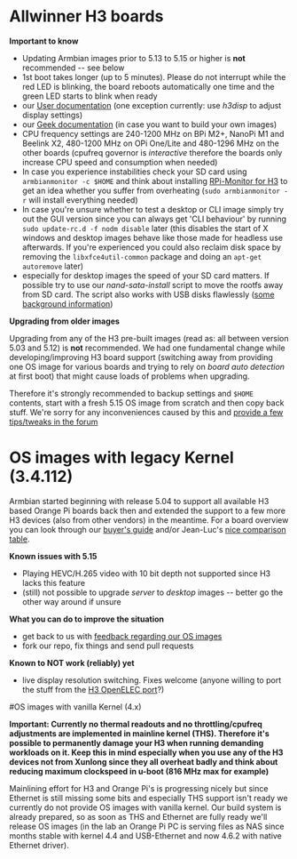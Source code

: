 # Allwinner H3 boards

**Important to know**

- Updating Armbian images prior to 5.13 to 5.15 or higher is **not** recommended -- see below
- 1st boot takes longer (up to 5 minutes). Please do not interrupt while the red LED is blinking, the board reboots automatically one time and the green LED starts to blink when ready
- our [User documentation](http://www.armbian.com/documentation/) (one exception currently: use _h3disp_ to adjust display settings)
- our [Geek documentation](http://www.armbian.com/using-armbian-tools/) (in case you want to build your own images)
- CPU frequency settings are 240-1200 MHz on BPi M2+, NanoPi M1 and Beelink X2, 480-1200 MHz on OPi One/Lite and 480-1296 MHz on the other boards (cpufreq governor is _interactive_ therefore the boards only increase CPU speed and consumption when needed)
- In case you experience instabilities check your SD card using `armbianmonitor -c $HOME` and think about installing [RPi-Monitor for H3](http://www.cnx-software.com/2016/03/17/rpi-monitor-is-a-web-based-remote-monitor-for-arm-development-boards-such-as-raspberry-pi-and-orange-pi/) to get an idea whether you suffer from overheating (`sudo armbianmonitor -r` will install everything needed)
- In case you're unsure whether to test a desktop or CLI image simply try out the GUI version since you can always get 'CLI behaviour' by running `sudo update-rc.d -f nodm disable` later (this disables the start of X windows and desktop images behave like those made for headless use afterwards. If you're experienced you could also reclaim disk space by removing the `libxfce4util-common` package and doing an `apt-get autoremove` later)
- especially for desktop images the speed of your SD card matters. If possible try to use our _nand-sata-install_ script to move the rootfs away from SD card. The script also works with USB disks flawlessly ([some background information](http://forum.armbian.com/index.php/topic/793-moving-to-harddisk/))

**Upgrading from older images**

Upgrading from any of the H3 pre-built images (read as: all between version 5.03 and 5.12) is **not** recommended. We had one fundamental change while developing/improving H3 board support (switching away from providing one OS image for various boards and trying to rely on _board auto detection_ at first boot) that might cause loads of problems when upgrading.

Therefore it's strongly recommended to backup settings and `$HOME` contents, start with a fresh 5.15 OS image from scratch and then copy back stuff. We're sorry for any inconveniences caused by this and [provide a few tips/tweaks in the forum](http://forum.armbian.com/index.php/topic/1400-upgrading-h3-pre-built-armbian-images-to-515-or-above/)

# OS images with legacy Kernel (3.4.112)

Armbian started beginning with release 5.04 to support all available H3 based Orange Pi boards back then and extended the support to a few more H3 devices (also from other vendors) in the meantime. For a board overview you can look through our [buyer's guide](http://forum.armbian.com/index.php/topic/1351-h3-board-buyers-guide/) and/or Jean-Luc's [nice comparison table](http://www.cnx-software.com/2016/06/08/allwinner-h3-boards-comparison-tables-with-orange-pi-banana-pi-m2-nanopi-p1-and-h3-olinuxino-nano-boards/#comments).

**Known issues with 5.15**

- Playing HEVC/H.265 video with 10 bit depth not supported since H3 lacks this feature
- (still) not possible to upgrade _server_ to _desktop_ images -- better go the other way around if unsure

**What you can do to improve the situation**

- get back to us with [feedback regarding our OS images](http://forum.armbian.com/index.php/topic/617-wip-orange-pi-one-support-for-the-upcoming-orange-pi-one/?view=getlastpost)
- fork our repo, fix things and send pull requests

**Known to NOT work (reliably) yet**

- live display resolution switching. Fixes welcome (anyone willing to port the stuff from the [H3 OpenELEC port](https://github.com/jernejsk/OpenELEC-OPi2)?)

#OS images with vanilla Kernel (4.x)

**Important: Currently no thermal readouts and no throttling/cpufreq adjustments are implemented in mainline kernel (THS). Therefore it's possible to permanently damage your H3 when running demanding workloads on it. Keep this in mind especially when you use any of the H3 devices not from Xunlong since they all overheat badly and think about reducing maximum clockspeed in u-boot (816 MHz max for example)**

Mainlining effort for H3 and Orange Pi's is progressing nicely but since Ethernet is still missing some bits and especially THS support isn't ready we currently do not provide OS images with vanilla kernel. Our build system is already prepared, so as soon as THS and Ethernet are fully ready we'll release OS images (in the lab an Orange Pi PC is serving files as NAS since months stable with kernel 4.4 and USB-Ethernet and now 4.6.2 with native Ethernet driver).
